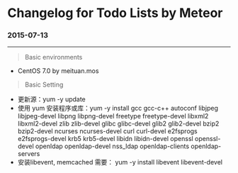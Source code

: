 # Changelog for Todo Lists by Meteor


### 2015-07-13
----
> Basic environments

  - CentOS 7.0 by meituan.mos

> Basic Setting

  - 更新源：yum -y update
  - 使用 yum 安装程序或库：yum -y install gcc gcc-c++ autoconf libjpeg libjpeg-devel libpng libpng-devel freetype freetype-devel libxml2 libxml2-devel zlib zlib-devel glibc glibc-devel glib2 glib2-devel bzip2 bzip2-devel ncurses ncurses-devel curl curl-devel e2fsprogs e2fsprogs-devel krb5 krb5-devel libidn libidn-devel openssl openssl-devel openldap openldap-devel nss_ldap openldap-clients openldap-servers
  - 安装libevent, memcached 需要： yum -y install libevent libevent-devel
